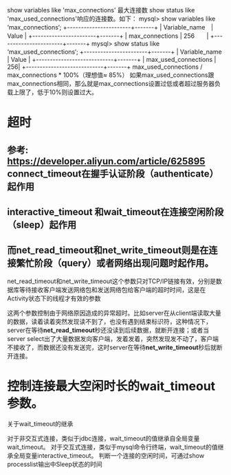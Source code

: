 show variables like 'max_connections' 最大连接数
show status like 'max_used_connections'响应的连接数。如下：
mysql> show variables like ‘max_connections‘;
+-----------------------+-------+
| Variable_name　| Value |
+-----------------------+-------+
| max_connections | 256　　|
+-----------------------+-------+
mysql> show status like ‘max_used_connections‘;
+-----------------------+-------+
| Variable_name　 | Value |
+----------------------------+-------+
| max_used_connections | 256|
+----------------------------+-------+
max_used_connections / max_connections * 100%（理想值≈ 85%）
如果max_used_connections跟max_connections相同，那么就是max_connections设置过低或者超过服务器负载上限了，低于10%则设置过大。

# 超时
参考: https://developer.aliyun.com/article/625895
**connect_timeout**在握手认证阶段（authenticate）起作用
-
**interactive_timeout** 和**wait_timeout**在连接空闲阶段（sleep）起作用
-
而**net_read_timeout**和**net_write_timeout**则是在连接繁忙阶段（query）或者网络出现问题时起作用。
-
net_read_timeout和net_write_timeout这个参数只对TCP/IP链接有效，分别是数据库等待接收客户端发送网络包和发送网络包给客户端的超时时间，这是在Activity状态下的线程才有效的参数

这两个参数控制由于网络原因造成的异常超时。比如server在从client端读取大量的数据，读着读着突然发现读不到了，也没有遇到结束标识符，这种情况下，server在等待**net_read_timeout**秒还没读到后续数据，就断开连接；或者当server select出了大量数据发向客户端，发着发着，突然发现发不动了，客户端不接收了，而数据还没有发送完，这时server在等待**net_write_timeout**秒后就断开连接。
# 控制连接最大空闲时长的wait_timeout参数。

关于wait_timeout的继承

对于非交互式连接，类似于jdbc连接，wait_timeout的值继承自全局变量wait_timeout。
对于交互式连接，类似于mysql命令行终端，wait_timeout的值继承全局变量interactive_timeout。
判断一个连接的空闲时间，可通过show processlist输出中Sleep状态的时间